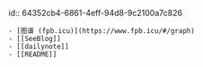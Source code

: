 id:: 64352cb4-6861-4eff-94d8-9c2100a7c826

	- [图谱 (fpb.icu)](https://www.fpb.icu/#/graph)
	- [[SeeBlog]]
	- [[dailynote]]
	- [[README]]